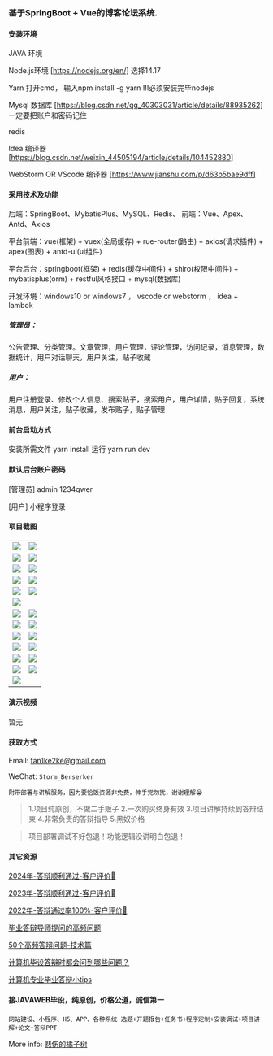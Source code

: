 ### 基于SpringBoot + Vue的博客论坛系统.

#### 安装环境

JAVA 环境 

Node.js环境 [https://nodejs.org/en/] 选择14.17

Yarn 打开cmd， 输入npm install -g yarn !!!必须安装完毕nodejs

Mysql 数据库 [https://blog.csdn.net/qq_40303031/article/details/88935262] 一定要把账户和密码记住

redis

Idea 编译器 [https://blog.csdn.net/weixin_44505194/article/details/104452880]

WebStorm OR VScode 编译器 [https://www.jianshu.com/p/d63b5bae9dff]

#### 采用技术及功能

后端：SpringBoot、MybatisPlus、MySQL、Redis、
前端：Vue、Apex、Antd、Axios

平台前端：vue(框架) + vuex(全局缓存) + rue-router(路由) + axios(请求插件) + apex(图表)  + antd-ui(ui组件)

平台后台：springboot(框架) + redis(缓存中间件) + shiro(权限中间件) + mybatisplus(orm) + restful风格接口 + mysql(数据库)

开发环境：windows10 or windows7 ， vscode or webstorm ， idea + lambok

##### 管理员：
公告管理、分类管理。文章管理，用户管理，评论管理，访问记录，消息管理，数据统计，用户对话聊天，用户关注，贴子收藏

##### 用户：
用户注册登录、修改个人信息、搜索贴子，搜索用户，用户详情，贴子回复，系统消息，用户关注，贴子收藏，发布贴子，贴子管理


#### 前台启动方式
安装所需文件 yarn install 
运行 yarn run dev

#### 默认后台账户密码
[管理员]
admin
1234qwer

[用户]
小程序登录
#### 项目截图

|  |  |
|---------------------|---------------------|
| ![](https://fank-bucket-oss.oss-cn-beijing.aliyuncs.com/img/1728478064534.png) | ![](https://fank-bucket-oss.oss-cn-beijing.aliyuncs.com/img/1728477962040.png) |
| ![](https://fank-bucket-oss.oss-cn-beijing.aliyuncs.com/img/1728478049824.png) | ![](https://fank-bucket-oss.oss-cn-beijing.aliyuncs.com/img/1728477952047.png) |
| ![](https://fank-bucket-oss.oss-cn-beijing.aliyuncs.com/img/1728478032184.png) | ![](https://fank-bucket-oss.oss-cn-beijing.aliyuncs.com/img/1728477942373.png) |
| ![](https://fank-bucket-oss.oss-cn-beijing.aliyuncs.com/img/1728478021718.png) | ![](https://fank-bucket-oss.oss-cn-beijing.aliyuncs.com/img/1728477931236.png) |
| ![](https://fank-bucket-oss.oss-cn-beijing.aliyuncs.com/img/1728478011574.png) | ![](https://fank-bucket-oss.oss-cn-beijing.aliyuncs.com/img/1728477915697.png) |
| ![](https://fank-bucket-oss.oss-cn-beijing.aliyuncs.com/img/1728477902429.png) |  |
| ![](https://fank-bucket-oss.oss-cn-beijing.aliyuncs.com/img/1728478390351.png) | ![](https://fank-bucket-oss.oss-cn-beijing.aliyuncs.com/img/1728478195416.png) |
| ![](https://fank-bucket-oss.oss-cn-beijing.aliyuncs.com/img/1728478378099.png) | ![](https://fank-bucket-oss.oss-cn-beijing.aliyuncs.com/img/1728478258534.png) |
| ![](https://fank-bucket-oss.oss-cn-beijing.aliyuncs.com/img/1728478339094.png) | ![](https://fank-bucket-oss.oss-cn-beijing.aliyuncs.com/img/1728478248471.png) |
| ![](https://fank-bucket-oss.oss-cn-beijing.aliyuncs.com/img/1728478325471.png) | ![](https://fank-bucket-oss.oss-cn-beijing.aliyuncs.com/img/1728478235224.png) |
| ![](https://fank-bucket-oss.oss-cn-beijing.aliyuncs.com/img/1728478307241.png) | ![](https://fank-bucket-oss.oss-cn-beijing.aliyuncs.com/img/1728478222427.png) |
| ![](https://fank-bucket-oss.oss-cn-beijing.aliyuncs.com/img/1728478296456.png) | ![](https://fank-bucket-oss.oss-cn-beijing.aliyuncs.com/img/1728478207133.png) |
| ![](https://fank-bucket-oss.oss-cn-beijing.aliyuncs.com/img/1728478276850.png) |  |


#### 演示视频

暂无

#### 获取方式

Email: fan1ke2ke@gmail.com

WeChat: `Storm_Berserker`

`附带部署与讲解服务，因为要恰饭资源非免费，伸手党勿扰，谢谢理解😭`

> 1.项目纯原创，不做二手贩子 2.一次购买终身有效 3.项目讲解持续到答辩结束 4.非常负责的答辩指导 5.黑奴价格

> 项目部署调试不好包退！功能逻辑没讲明白包退！

#### 其它资源

[2024年-答辩顺利通过-客户评价👻](https://berserker287.github.io/2024/06/06/2024%E5%B9%B4%E7%AD%94%E8%BE%A9%E9%A1%BA%E5%88%A9%E9%80%9A%E8%BF%87/)

[2023年-答辩顺利通过-客户评价🐢](https://berserker287.github.io/2023/06/14/2023%E5%B9%B4%E7%AD%94%E8%BE%A9%E9%A1%BA%E5%88%A9%E9%80%9A%E8%BF%87/)

[2022年-答辩通过率100%-客户评价🐣](https://berserker287.github.io/2022/05/25/%E9%A1%B9%E7%9B%AE%E4%BA%A4%E6%98%93%E8%AE%B0%E5%BD%95/)

[毕业答辩导师提问的高频问题](https://berserker287.github.io/2023/06/13/%E6%AF%95%E4%B8%9A%E7%AD%94%E8%BE%A9%E5%AF%BC%E5%B8%88%E6%8F%90%E9%97%AE%E7%9A%84%E9%AB%98%E9%A2%91%E9%97%AE%E9%A2%98/)

[50个高频答辩问题-技术篇](https://berserker287.github.io/2023/06/13/50%E4%B8%AA%E9%AB%98%E9%A2%91%E7%AD%94%E8%BE%A9%E9%97%AE%E9%A2%98-%E6%8A%80%E6%9C%AF%E7%AF%87/)

[计算机毕设答辩时都会问到哪些问题？](https://www.zhihu.com/question/31020988)

[计算机专业毕业答辩小tips](https://zhuanlan.zhihu.com/p/145911029)

#### 接JAVAWEB毕设，纯原创，价格公道，诚信第一

`网站建设、小程序、H5、APP、各种系统 选题+开题报告+任务书+程序定制+安装调试+项目讲解+论文+答辩PPT`

More info: [悲伤的橘子树](https://berserker287.github.io/)
